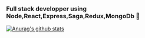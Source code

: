 ### Full stack developper using Node,React,Express,Saga,Redux,MongoDb 👋

[![Anurag's github stats](https://github-readme-stats.vercel.app/api?username=NektariosFifes)](https://github.com/anuraghazra/github-readme-stats)
